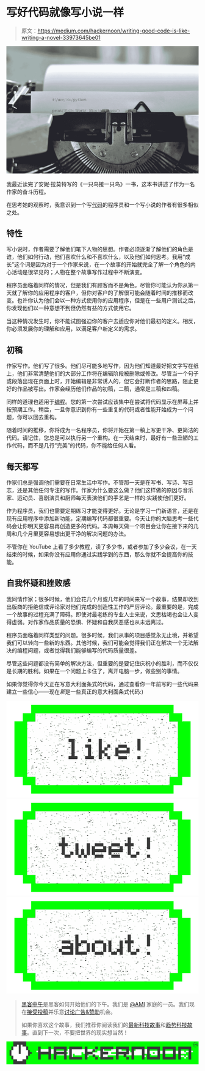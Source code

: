 # 写好代码就像写小说一样

> 原文：<https://medium.com/hackernoon/writing-good-code-is-like-writing-a-novel-33973645be01>

![](img/a7f7071769b760c8e202f77c394a8a5c.png)

我最近读完了安妮·拉莫特写的《一只鸟接一只鸟》一书，这本书讲述了作为一名作家的奋斗历程。

在思考她的观察时，我意识到一个写[代码](https://hackernoon.com/tagged/code)的程序员和一个写小说的作者有很多相似之处。

## 特性

写小说时，作者需要了解他们笔下人物的思想。作者必须逐渐了解他们的角色是谁，他们如何行动，他们喜欢什么和不喜欢什么，以及他们如何思考。我用“成长”这个词是因为对于一个作家来说，在一个故事的开始就完全了解一个角色的内心活动是很罕见的；人物在整个故事写作过程中不断演变。

程序员面临着同样的情况，但是我们有顾客而不是角色。尽管你可能认为你从第一天就了解你的应用程序的客户，但你对客户的了解很可能会随着时间的推移而改变。也许你认为他们会以一种方式使用你的应用程序，但是在一些用户测试之后，你发现他们以一种意想不到但仍然有益的方式使用它。

当这种情况发生时，你不能试图强迫你的客户去适应你对他们最初的定义。相反，你必须发展你的理解和应用，以满足客户新定义的需求。

## 初稿

作家写作。他们写了很多。他们尽可能多地写作，因为他们知道最好把文字写在纸上，他们非常清楚他们的大部分工作将在编辑阶段被删除或修改。尽管当一个句子或段落出现在页面上时，开始编辑是非常诱人的，但它会打断作者的思路，阻止更好的作品被写出。作家会经历他们作品的初稿，二稿，通常是三稿和四稿。

同样的道理也适用于[编程](https://hackernoon.com/tagged/programming)。您的第一次尝试应该集中在尝试将代码显示在屏幕上并按预期工作。稍后，一旦你意识到你有一些重复的代码或者性能开始成为一个问题，你可以回去重构。

随着时间的推移，你将成为一名程序员，你将开始在第一稿上写更干净、更简洁的代码。请记住，您总是可以执行另一个重构。在一天结束时，最好有一些丑陋的工作代码，而不是几行“完美”的代码，你不能给任何人看。

## 每天都写

作家们总是强调他们需要在日常生活中写作。不管那一天是在写书、写诗、写日志，还是其他任何专注的写作。作家为什么要这么做？他们这样做的原因与音乐家、运动员、喜剧演员和厨师每天表演他们的手艺是一样的:实践使他们更好。

作为程序员，我们也需要定期练习才能变得更好。无论是学习一门新语言，还是在现有应用程序中添加新功能，定期编写代码都很重要。今天让你的大脑思考一些代码会让你明天更容易再创造更多的代码。本周每天做一个项目会让你在接下来的几周和几个月里更容易想出更干净的解决问题的办法。

不管你在 YouTube 上看了多少教程，读了多少书，或者参加了多少会议，在一天结束的时候，如果你没有应用你通过实践学到的东西，那么你就不会提高你的技能。

## 自我怀疑和挫败感

我同情作家；很多时候，他们会花几个月或几年的时间来写一个故事，结果却收到出版商的拒绝信或评论家对他们完成的创造性工作的严厉评论。最重要的是，完成一个故事的过程充满了障碍。即使对最老练的专业人士来说，文思枯竭也会让人变得虚弱。对作家作品质量的恐惧、怀疑和自我厌恶感也从未远离过。

程序员面临着同样类型的问题。很多时候，我们从事的项目感觉永无止境，并希望我们可以转向一些新的东西。其他时候，我们可能会觉得我们正在解决一个无法解决的编程问题，或者觉得我们能够编写的代码质量很差。

尽管这些问题都没有简单的解决方法，但重要的是要记住庆祝小的胜利，而不仅仅是长期的胜利。如果在一个问题上卡住了，离开电脑一步，做些别的事情。

如果你觉得你今天正在写意大利面条式的代码，通过查看你一年前写的一些代码来建立一些信心——现在*那*是一些真正的意大利面条式代码:)

[![](img/50ef4044ecd4e250b5d50f368b775d38.png)](http://bit.ly/HackernoonFB)[![](img/979d9a46439d5aebbdcdca574e21dc81.png)](https://goo.gl/k7XYbx)[![](img/2930ba6bd2c12218fdbbf7e02c8746ff.png)](https://goo.gl/4ofytp)

> [黑客中午](http://bit.ly/Hackernoon)是黑客如何开始他们的下午。我们是 [@AMI](http://bit.ly/atAMIatAMI) 家庭的一员。我们现在[接受投稿](http://bit.ly/hackernoonsubmission)并乐意[讨论广告&赞助](mailto:partners@amipublications.com)机会。
> 
> 如果你喜欢这个故事，我们推荐你阅读我们的[最新科技故事](http://bit.ly/hackernoonlatestt)和[趋势科技故事](https://hackernoon.com/trending)。直到下一次，不要把世界的现实想当然！

![](img/be0ca55ba73a573dce11effb2ee80d56.png)